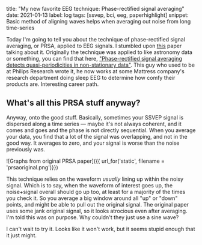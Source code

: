 title: "My new favorite EEG technique: Phase-rectified signal averaging"
date: 2021-01-13
label: log
tags: [ssvep, bci, eeg, paperhighlight]
snippet: Basic method of aligning waves helps when averaging out noise from long time-series

Today I'm going to tell you about the technique of phase-rectified signal averaging, or PRSA, applied to EEG signals. I stumbled upon [this](http://citeseerx.ist.psu.edu/viewdoc/download?doi=10.1.1.160.879&rep=rep1&type=pdf) paper talking about it. Originally the technique was applied to like astronomy data or something, you can find that here, ["Phase-rectified signal averaging detects quasi-periodicities in non-stationary
data"](https://www.sciencedirect.com/science/article/pii/S037843710501006X). This guy who used to be at Philips Research wrote it, he now works at some Mattress company's research department doing sleep EEG to determine how comfy their products are. Interesting career path.

## What's all this PRSA stuff anyway?
Anyway, onto the good stuff. Basically, sometimes your SSVEP signal is dispersed along a time series — maybe it's not always coherent, and it comes and goes and the phase is not directly sequential. When you average your data, you find that a lot of the signal was overlapping, and not in the good way. It averages to zero, and your signal is worse than the noise previously was. 


![Graphs from original PRSA paper]({{ url_for('static', filename = 'prsaoriginal.png')}})

This technique relies on the waveform *usually* lining up within the noisy signal. Which is to say, when the waveform of interest goes up, the noise+signal overall should go up too, at least for a majority of the times you check it. So you average a big window around all "up" or "down" points, and might be able to pull out the original signal. The original paper uses some jank original signal, so it looks atrocious even after averaging. I'm told this was on purpose. Why couldn't they just use a sine wave?

I can't wait to try it. Looks like it won't work, but it seems stupid enough that it just might.

